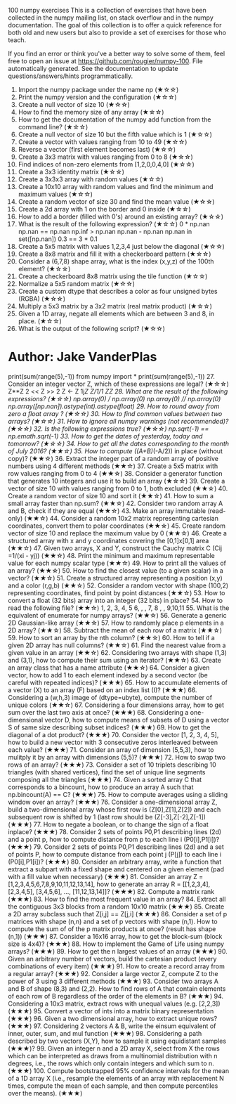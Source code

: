 100 numpy exercises
This is a collection of exercises that have been collected in the numpy mailing list, on stack overflow and in the numpy documentation. The goal of this collection is to offer a quick reference for both old and new users but also to provide a set of exercises for those who teach.

If you find an error or think you've a better way to solve some of them, feel free to open an issue at https://github.com/rougier/numpy-100. File automatically generated. See the documentation to update questions/answers/hints programmatically.

1. Import the numpy package under the name np (★☆☆)
2. Print the numpy version and the configuration (★☆☆)
3. Create a null vector of size 10 (★☆☆)
4. How to find the memory size of any array (★☆☆)
5. How to get the documentation of the numpy add function from the command line? (★☆☆)
6. Create a null vector of size 10 but the fifth value which is 1 (★☆☆)
7. Create a vector with values ranging from 10 to 49 (★☆☆)
8. Reverse a vector (first element becomes last) (★☆☆)
9. Create a 3x3 matrix with values ranging from 0 to 8 (★☆☆)
10. Find indices of non-zero elements from [1,2,0,0,4,0] (★☆☆)
11. Create a 3x3 identity matrix (★☆☆)
12. Create a 3x3x3 array with random values (★☆☆)
13. Create a 10x10 array with random values and find the minimum and maximum values (★☆☆)
14. Create a random vector of size 30 and find the mean value (★☆☆)
15. Create a 2d array with 1 on the border and 0 inside (★☆☆)
16. How to add a border (filled with 0's) around an existing array? (★☆☆)
17. What is the result of the following expression? (★☆☆)
0 * np.nan
np.nan == np.nan
np.inf > np.nan
np.nan - np.nan
np.nan in set([np.nan])
0.3 == 3 * 0.1
18. Create a 5x5 matrix with values 1,2,3,4 just below the diagonal (★☆☆)
19. Create a 8x8 matrix and fill it with a checkerboard pattern (★☆☆)
20. Consider a (6,7,8) shape array, what is the index (x,y,z) of the 100th element? (★☆☆)
21. Create a checkerboard 8x8 matrix using the tile function (★☆☆)
22. Normalize a 5x5 random matrix (★☆☆)
23. Create a custom dtype that describes a color as four unsigned bytes (RGBA) (★☆☆)
24. Multiply a 5x3 matrix by a 3x2 matrix (real matrix product) (★☆☆)
25. Given a 1D array, negate all elements which are between 3 and 8, in place. (★☆☆)
26. What is the output of the following script? (★☆☆)
# Author: Jake VanderPlas

print(sum(range(5),-1))
from numpy import *
print(sum(range(5),-1))
27. Consider an integer vector Z, which of these expressions are legal? (★☆☆)
Z**Z
2 << Z >> 2
Z <- Z
1j*Z
Z/1/1
Z<Z>Z
28. What are the result of the following expressions? (★☆☆)
np.array(0) / np.array(0)
np.array(0) // np.array(0)
np.array([np.nan]).astype(int).astype(float)
29. How to round away from zero a float array ? (★☆☆)
30. How to find common values between two arrays? (★☆☆)
31. How to ignore all numpy warnings (not recommended)? (★☆☆)
32. Is the following expressions true? (★☆☆)
np.sqrt(-1) == np.emath.sqrt(-1)
33. How to get the dates of yesterday, today and tomorrow? (★☆☆)
34. How to get all the dates corresponding to the month of July 2016? (★★☆)
35. How to compute ((A+B)*(-A/2)) in place (without copy)? (★★☆)
36. Extract the integer part of a random array of positive numbers using 4 different methods (★★☆)
37. Create a 5x5 matrix with row values ranging from 0 to 4 (★★☆)
38. Consider a generator function that generates 10 integers and use it to build an array (★☆☆)
39. Create a vector of size 10 with values ranging from 0 to 1, both excluded (★★☆)
40. Create a random vector of size 10 and sort it (★★☆)
41. How to sum a small array faster than np.sum? (★★☆)
42. Consider two random array A and B, check if they are equal (★★☆)
43. Make an array immutable (read-only) (★★☆)
44. Consider a random 10x2 matrix representing cartesian coordinates, convert them to polar coordinates (★★☆)
45. Create random vector of size 10 and replace the maximum value by 0 (★★☆)
46. Create a structured array with x and y coordinates covering the [0,1]x[0,1] area (★★☆)
47. Given two arrays, X and Y, construct the Cauchy matrix C (Cij =1/(xi - yj)) (★★☆)
48. Print the minimum and maximum representable value for each numpy scalar type (★★☆)
49. How to print all the values of an array? (★★☆)
50. How to find the closest value (to a given scalar) in a vector? (★★☆)
51. Create a structured array representing a position (x,y) and a color (r,g,b) (★★☆)
52. Consider a random vector with shape (100,2) representing coordinates, find point by point distances (★★☆)
53. How to convert a float (32 bits) array into an integer (32 bits) in place?
54. How to read the following file? (★★☆)
1, 2, 3, 4, 5
6,  ,  , 7, 8
 ,  , 9,10,11
55. What is the equivalent of enumerate for numpy arrays? (★★☆)
56. Generate a generic 2D Gaussian-like array (★★☆)
57. How to randomly place p elements in a 2D array? (★★☆)
58. Subtract the mean of each row of a matrix (★★☆)
59. How to sort an array by the nth column? (★★☆)
60. How to tell if a given 2D array has null columns? (★★☆)
61. Find the nearest value from a given value in an array (★★☆)
62. Considering two arrays with shape (1,3) and (3,1), how to compute their sum using an iterator? (★★☆)
63. Create an array class that has a name attribute (★★☆)
64. Consider a given vector, how to add 1 to each element indexed by a second vector (be careful with repeated indices)? (★★★)
65. How to accumulate elements of a vector (X) to an array (F) based on an index list (I)? (★★★)
66. Considering a (w,h,3) image of (dtype=ubyte), compute the number of unique colors (★★☆)
67. Considering a four dimensions array, how to get sum over the last two axis at once? (★★★)
68. Considering a one-dimensional vector D, how to compute means of subsets of D using a vector S of same size describing subset indices? (★★★)
69. How to get the diagonal of a dot product? (★★★)
70. Consider the vector [1, 2, 3, 4, 5], how to build a new vector with 3 consecutive zeros interleaved between each value? (★★★)
71. Consider an array of dimension (5,5,3), how to mulitply it by an array with dimensions (5,5)? (★★★)
72. How to swap two rows of an array? (★★★)
73. Consider a set of 10 triplets describing 10 triangles (with shared vertices), find the set of unique line segments composing all the triangles (★★★)
74. Given a sorted array C that corresponds to a bincount, how to produce an array A such that np.bincount(A) == C? (★★★)
75. How to compute averages using a sliding window over an array? (★★★)
76. Consider a one-dimensional array Z, build a two-dimensional array whose first row is (Z[0],Z[1],Z[2]) and each subsequent row is shifted by 1 (last row should be (Z[-3],Z[-2],Z[-1]) (★★★)
77. How to negate a boolean, or to change the sign of a float inplace? (★★★)
78. Consider 2 sets of points P0,P1 describing lines (2d) and a point p, how to compute distance from p to each line i (P0[i],P1[i])? (★★★)
79. Consider 2 sets of points P0,P1 describing lines (2d) and a set of points P, how to compute distance from each point j (P[j]) to each line i (P0[i],P1[i])? (★★★)
80. Consider an arbitrary array, write a function that extract a subpart with a fixed shape and centered on a given element (pad with a fill value when necessary) (★★★)
81. Consider an array Z = [1,2,3,4,5,6,7,8,9,10,11,12,13,14], how to generate an array R = [[1,2,3,4], [2,3,4,5], [3,4,5,6], ..., [11,12,13,14]]? (★★★)
82. Compute a matrix rank (★★★)
83. How to find the most frequent value in an array?
84. Extract all the contiguous 3x3 blocks from a random 10x10 matrix (★★★)
85. Create a 2D array subclass such that Z[i,j] == Z[j,i] (★★★)
86. Consider a set of p matrices with shape (n,n) and a set of p vectors with shape (n,1). How to compute the sum of of the p matrix products at once? (result has shape (n,1)) (★★★)
87. Consider a 16x16 array, how to get the block-sum (block size is 4x4)? (★★★)
88. How to implement the Game of Life using numpy arrays? (★★★)
89. How to get the n largest values of an array (★★★)
90. Given an arbitrary number of vectors, build the cartesian product (every combinations of every item) (★★★)
91. How to create a record array from a regular array? (★★★)
92. Consider a large vector Z, compute Z to the power of 3 using 3 different methods (★★★)
93. Consider two arrays A and B of shape (8,3) and (2,2). How to find rows of A that contain elements of each row of B regardless of the order of the elements in B? (★★★)
94. Considering a 10x3 matrix, extract rows with unequal values (e.g. [2,2,3]) (★★★)
95. Convert a vector of ints into a matrix binary representation (★★★)
96. Given a two dimensional array, how to extract unique rows? (★★★)
97. Considering 2 vectors A & B, write the einsum equivalent of inner, outer, sum, and mul function (★★★)
98. Considering a path described by two vectors (X,Y), how to sample it using equidistant samples (★★★)?
99. Given an integer n and a 2D array X, select from X the rows which can be interpreted as draws from a multinomial distribution with n degrees, i.e., the rows which only contain integers and which sum to n. (★★★)
100. Compute bootstrapped 95% confidence intervals for the mean of a 1D array X (i.e., resample the elements of an array with replacement N times, compute the mean of each sample, and then compute percentiles over the means). (★★★)
